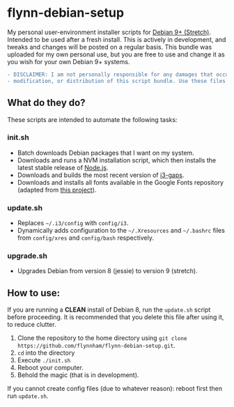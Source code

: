 # flynn-debian-setup
My personal user-environment installer scripts for [Debian 9+ (Stretch)](https://wiki.debian.org/DebianStretch). Intended to be used after a fresh install. This is actively in development, and tweaks and changes will be posted on a regular basis. This bundle was uploaded for my own personal use, but you are free to use and change it as you wish for your own Debian 9+ systems.

``` diff
- DISCLAIMER: I am not personally responsible for any damages that occur though the usage,
- modification, or distribution of this script bundle. Use these files at your own risk.
```

## What do they do?

These scripts are intended to automate the following tasks:

### init.sh
* Batch downloads Debian packages that I want on my system.
* Downloads and runs a NVM installation script, which then installs the latest stable release of [Node.js](https://github.com/nodejs/node).
* Downloads and builds the most recent version of [i3-gaps](https://github.com/Airblader/i3).
* Downloads and installs all fonts available in the Google Fonts repository (adapted from [this project](https://github.com/hotice/webupd8/blob/master/install-google-fonts)).

### update.sh
* Replaces `~/.i3/config` with `config/i3`.
* Dynamically adds configuration to the `~/.Xresources` and `~/.bashrc` files from `config/xres` and `config/bash` respectively. 

### upgrade.sh
* Upgrades Debian from version 8 (jessie) to version 9 (stretch).

## How to use:

If you are running a **CLEAN** install of Debian 8, run the `update.sh` script before proceeding. It is recommended that you delete this file after using it, to reduce clutter.

1. Clone the repository to the home directory using `git clone https://github.com/flynnham/flynn-debian-setup.git`.
2. `cd` into the directory
3. Execute `./init.sh`
4. Reboot your computer.
5. Behold the magic (that is in development).

If you cannot create config files (due to whatever reason): reboot first then run `update.sh`.

